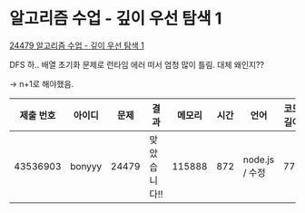 # 알고리즘 수업 - 깊이 우선 탐색 1

[24479 알고리즘 수업 - 깊이 우선 탐색 1](https://www.acmicpc.net/problem/24479)

DFS
하.. 배열 초기화 문제로 런타임 에러 떠서 엄청 많이 틀림.
대체 왜인지??

-> n+1로 해야했음.

| 제출 번호 | 아이디 | 문제  | 결과         | 메모리 | 시간 | 언어           | 코드 길이 |
| --------- | ------ | ----- | ------------ | ------ | ---- | -------------- | --------- |
| 43536903  | bonyyy | 24479 | 맞았습니다!! | 115888 | 872  | node.js / 수정 | 777       |
